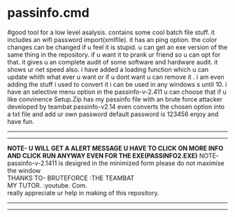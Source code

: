 # passinfo.cmd
#good tool for a low level asalysis.
 contains some cool batch file stuff.
 it includes an wifi password import(xmlfile).
 it has an ping option. 
 the color changes can be changed if u feel it is stupid. 
 u can get an exe version of the same thing in the repository.
 if u want it to prank ur friend so u can opt for that.
 it gives u an complete audit of some software and hardware audit.
 it shows ur net speed also.
 i have added a loading function which u can update whith what ever u want or if u dont want u can remove it .
 i am even adding the stuff i used to convert it i can be used in any windows s until 10.
 i have an selective menu option in the passinfo-v-2.411 u can choose that if u like convinence
 Setup.Zip has my passinfo file with an brute force attacker developed by teambat 
 passinfo-v2.14 even converts the chosen option into a txt file and add ur own password default password is 123456
 enjoy and have fun.
 **********************************************************************************************************************
 **********************************************************************************************************************
 **NOTE- U WILL GET A ALERT MESSAGE U HAVE TO CLICK ON MORE INFO AND CLICK RUN ANYWAY EVEN FOR THE EXE(PASSINFO2.EXE)**
   NOTE- passinfo-v-2.1411 is desigred in the minimized form please do not maximise the window                       
   THANKS TO- BRUTEFORCE :THE TEAMBAT                                                                                
              MY TUTOR.  :youtube. Com.                                                                              
              really appreciate ur help in making of this repository.                                                
 **********************************************************************************************************************
 **********************************************************************************************************************
